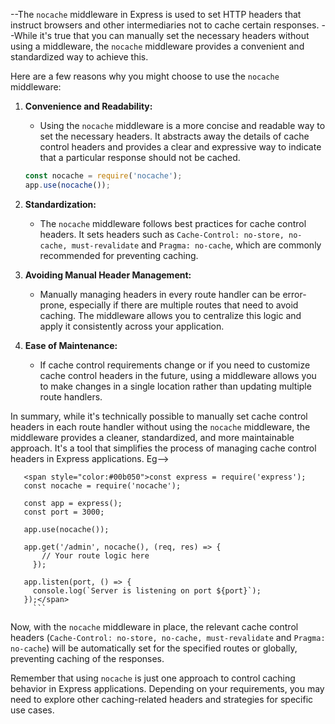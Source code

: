 --The `nocache` middleware in Express is used to set HTTP headers that instruct browsers and other intermediaries not to cache certain responses.
--While it's true that you can manually set the necessary headers without using a middleware, the `nocache` middleware provides a convenient and standardized way to achieve this.

Here are a few reasons why you might choose to use the `nocache` middleware:

1. **Convenience and Readability:**
   - Using the `nocache` middleware is a more concise and readable way to set the necessary headers. It abstracts away the details of cache control headers and provides a clear and expressive way to indicate that a particular response should not be cached.

   ```javascript
   const nocache = require('nocache');
   app.use(nocache());
   ```

2. **Standardization:**
   - The `nocache` middleware follows best practices for cache control headers. It sets headers such as `Cache-Control: no-store, no-cache, must-revalidate` and `Pragma: no-cache`, which are commonly recommended for preventing caching.

3. **Avoiding Manual Header Management:**
   - Manually managing headers in every route handler can be error-prone, especially if there are multiple routes that need to avoid caching. The middleware allows you to centralize this logic and apply it consistently across your application.
    
4. **Ease of Maintenance:**
   - If cache control requirements change or if you need to customize cache control headers in the future, using a middleware allows you to make changes in a single location rather than updating multiple route handlers.

In summary, while it's technically possible to manually set cache control headers in each route handler without using the `nocache` middleware, the middleware provides a cleaner, standardized, and more maintainable approach. It's a tool that simplifies the process of managing cache control headers in Express applications.
Eg-->
```
   <span style="color:#00b050">const express = require('express');
   const nocache = require('nocache');

   const app = express();
   const port = 3000;
   
   app.use(nocache());
   
   app.get('/admin', nocache(), (req, res) => {
       // Your route logic here
     });
     
   app.listen(port, () => {
     console.log(`Server is listening on port ${port}`);
   });</span>
     ```
```
Now, with the `nocache` middleware in place, the relevant cache control headers (`Cache-Control: no-store, no-cache, must-revalidate` and `Pragma: no-cache`) will be automatically set for the specified routes or globally, preventing caching of the responses.

Remember that using `nocache` is just one approach to control caching behavior in Express applications. Depending on your requirements, you may need to explore other caching-related headers and strategies for specific use cases.
